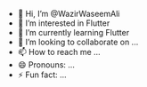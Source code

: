 - 👋 Hi, I’m @WazirWaseemAli
- 👀 I’m interested in Flutter
- 🌱 I’m currently learning Flutter
- 💞️ I’m looking to collaborate on ...
- 📫 How to reach me ...
- 😄 Pronouns: ...
- ⚡ Fun fact: ...

<!---
WazirWaseemAli/WazirWaseemAli is a ✨ special ✨ repository because its `README.md` (this file) appears on your GitHub profile.
You can click the Preview link to take a look at your changes.
--->
